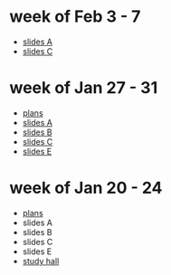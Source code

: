 
# week of Feb 3 - 7
- [slides A](https://docs.google.com/presentation/d/1gA9SazR_jIYf7NcEIK_c4Nw520miUSTnd1XK3CLFhqY/edit#slide=id.g3294a3c0d3c_1_238)
- [slides C](https://docs.google.com/presentation/d/1qDwMSbUgt1hO0cbVxtWbKP3Vb9M4Va5TmEwE1o210oE/edit#slide=id.g3294a3c0d3c_1_238)

# week of Jan 27 - 31
- [plans](https://docs.google.com/document/d/1vhZCReljC0GpJmFkKJOQdB5dvOHc0FwFiQJ6JPh8jXI/edit?tab=t.0)
- [slides A](https://docs.google.com/presentation/d/1Kn1s1J5e9hdvNC0p6Gxh7qoyrWw1kPkCxkucHLAEbmw/edit#slide=id.g3294a3c0d3c_1_238)
- [slides B](https://docs.google.com/presentation/d/1wEQ2xAriRHKvgEdDRMKIgBo2HlNJ8Z7hbykC4lf7IiY/edit#slide=id.g3294a3c0d3c_1_238)
- [slides C](https://docs.google.com/presentation/d/1Do-a_I2iQ1w2FuV6RUtTx9ad4de-Y8FG_SY-K_C_qc8/edit#slide=id.g3294a3c0d3c_1_238)
- [slides E](https://docs.google.com/presentation/d/14unWagc1Y7Hotku5DFHtods8-Ur-QtsWG86FgTB8iII/edit#slide=id.g2d83d6f818c_0_12)

# week of Jan 20 - 24

- [plans](https://docs.google.com/document/d/1u0L9trhSkRT-Y6ApAN9e32_KRk9MY4I9n1aYGiV5oZY/edit?tab=t.0)
- slides A
- slides B
- slides C
- slides E
- [study hall](https://docs.google.com/presentation/d/1nZjeu8dggAEPaEierEv4sidj-802j7TGRmdDbcR-UMk/edit#slide=id.g327f32d82ac_0_49)

